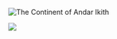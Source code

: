 ![The Continent of Andar Ikith](./Andar_Ikith.png)

<!-- Image Map Generated by http://www.image-map.net/ -->
<img src="https://aethar01.github.io/SafKaal/Arth'Galad/Akaron/Andar%20Ikith/Andar_Ikith.png" usemap="#image-map">

<map name="image-map">
    <area target="" alt="" title="" href="" coords="" shape="rect">
</map>
